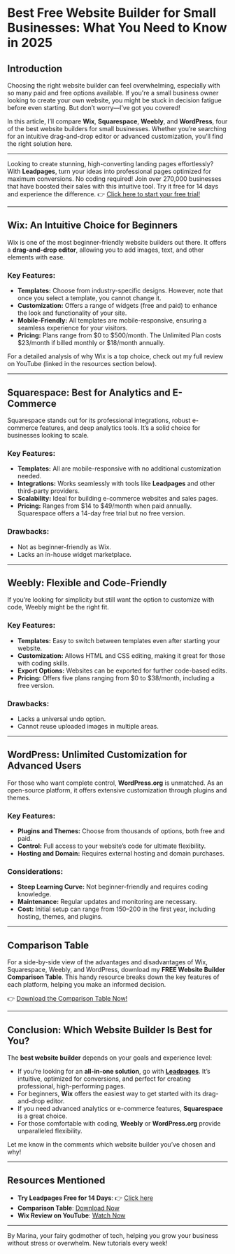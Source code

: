 # Best Free Website Builder for Small Businesses: What You Need to Know in 2025

## Introduction

Choosing the right website builder can feel overwhelming, especially with so many paid and free options available. If you're a small business owner looking to create your own website, you might be stuck in decision fatigue before even starting. But don’t worry—I’ve got you covered! 

In this article, I’ll compare **Wix**, **Squarespace**, **Weebly**, and **WordPress**, four of the best website builders for small businesses. Whether you’re searching for an intuitive drag-and-drop editor or advanced customization, you’ll find the right solution here.

---

Looking to create stunning, high-converting landing pages effortlessly? With **Leadpages**, turn your ideas into professional pages optimized for maximum conversions. No coding required! Join over 270,000 businesses that have boosted their sales with this intuitive tool. Try it free for 14 days and experience the difference. 👉 [Click here to start your free trial!](https://bit.ly/LEadPages)

---

## Wix: An Intuitive Choice for Beginners

Wix is one of the most beginner-friendly website builders out there. It offers a **drag-and-drop editor**, allowing you to add images, text, and other elements with ease.

### Key Features:
- **Templates:** Choose from industry-specific designs. However, note that once you select a template, you cannot change it.
- **Customization:** Offers a range of widgets (free and paid) to enhance the look and functionality of your site.
- **Mobile-Friendly:** All templates are mobile-responsive, ensuring a seamless experience for your visitors.
- **Pricing:** Plans range from $0 to $500/month. The Unlimited Plan costs $23/month if billed monthly or $18/month annually.

For a detailed analysis of why Wix is a top choice, check out my full review on YouTube (linked in the resources section below).

---

## Squarespace: Best for Analytics and E-Commerce

Squarespace stands out for its professional integrations, robust e-commerce features, and deep analytics tools. It’s a solid choice for businesses looking to scale.

### Key Features:
- **Templates:** All are mobile-responsive with no additional customization needed.
- **Integrations:** Works seamlessly with tools like **Leadpages** and other third-party providers.
- **Scalability:** Ideal for building e-commerce websites and sales pages.
- **Pricing:** Ranges from $14 to $49/month when paid annually. Squarespace offers a 14-day free trial but no free version.

### Drawbacks:
- Not as beginner-friendly as Wix.
- Lacks an in-house widget marketplace.

---

## Weebly: Flexible and Code-Friendly

If you’re looking for simplicity but still want the option to customize with code, Weebly might be the right fit. 

### Key Features:
- **Templates:** Easy to switch between templates even after starting your website.
- **Customization:** Allows HTML and CSS editing, making it great for those with coding skills.
- **Export Options:** Websites can be exported for further code-based edits.
- **Pricing:** Offers five plans ranging from $0 to $38/month, including a free version.

### Drawbacks:
- Lacks a universal undo option.
- Cannot reuse uploaded images in multiple areas.

---

## WordPress: Unlimited Customization for Advanced Users

For those who want complete control, **WordPress.org** is unmatched. As an open-source platform, it offers extensive customization through plugins and themes.

### Key Features:
- **Plugins and Themes:** Choose from thousands of options, both free and paid.
- **Control:** Full access to your website’s code for ultimate flexibility.
- **Hosting and Domain:** Requires external hosting and domain purchases.

### Considerations:
- **Steep Learning Curve:** Not beginner-friendly and requires coding knowledge.
- **Maintenance:** Regular updates and monitoring are necessary.
- **Cost:** Initial setup can range from $150–$200 in the first year, including hosting, themes, and plugins.

---

## Comparison Table

For a side-by-side view of the advantages and disadvantages of Wix, Squarespace, Weebly, and WordPress, download my **FREE Website Builder Comparison Table**. This handy resource breaks down the key features of each platform, helping you make an informed decision.

👉 [Download the Comparison Table Now!](https://bit.ly/LEadPages)

---

## Conclusion: Which Website Builder Is Best for You?

The **best website builder** depends on your goals and experience level:

- If you’re looking for an **all-in-one solution**, go with **[Leadpages](https://bit.ly/LEadPages)**. It’s intuitive, optimized for conversions, and perfect for creating professional, high-performing pages.
- For beginners, **Wix** offers the easiest way to get started with its drag-and-drop editor.
- If you need advanced analytics or e-commerce features, **Squarespace** is a great choice.
- For those comfortable with coding, **Weebly** or **WordPress.org** provide unparalleled flexibility.

Let me know in the comments which website builder you’ve chosen and why!

---

## Resources Mentioned

- **Try Leadpages Free for 14 Days**: 👉 [Click here](https://bit.ly/LEadPages)
- **Comparison Table**: [Download Now](https://bit.ly/LEadPages)
- **Wix Review on YouTube**: [Watch Now](https://youtu.be/hpKU938zTKg)

---

By Marina, your fairy godmother of tech, helping you grow your business without stress or overwhelm. New tutorials every week!

